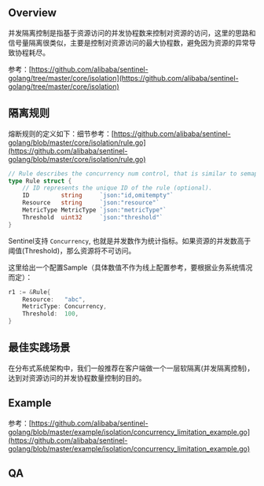 ## Overview
并发隔离控制是指基于资源访问的并发协程数来控制对资源的访问，这里的思路和信号量隔离很类似，主要是控制对资源访问的最大协程数，避免因为资源的异常导致协程耗尽。

参考：[https://github.com/alibaba/sentinel-golang/tree/master/core/isolation](https://github.com/alibaba/sentinel-golang/tree/master/core/isolation)

## 隔离规则
熔断规则的定义如下：细节参考：[https://github.com/alibaba/sentinel-golang/blob/master/core/isolation/rule.go](https://github.com/alibaba/sentinel-golang/blob/master/core/isolation/rule.go)

```go
// Rule describes the concurrency num control, that is similar to semaphore
type Rule struct {
	// ID represents the unique ID of the rule (optional).
	ID         string     `json:"id,omitempty"`
	Resource   string     `json:"resource"`
	MetricType MetricType `json:"metricType"`
	Threshold  uint32     `json:"threshold"`
}
```

Sentinel支持 `Concurrency`, 也就是并发数作为统计指标。如果资源的并发数高于阈值(Threshold)，那么资源将不可访问。

这里给出一个配置Sample（具体数值不作为线上配置参考，要根据业务系统情况而定）：

```go
r1 := &Rule{
	Resource:   "abc",
	MetricType: Concurrency,
	Threshold:  100,
}
```

## 最佳实践场景
在分布式系统架构中，我们一般推荐在客户端做一个一层软隔离(并发隔离控制)，达到对资源访问的并发协程数量控制的目的。

## Example
参考：[https://github.com/alibaba/sentinel-golang/blob/master/example/isolation/concurrency_limitation_example.go](https://github.com/alibaba/sentinel-golang/blob/master/example/isolation/concurrency_limitation_example.go)

## QA



